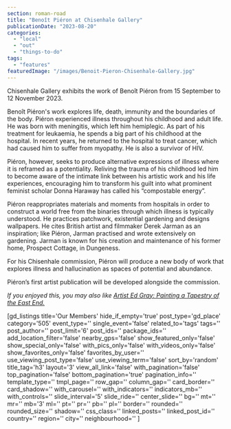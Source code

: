 ```yaml
---
section: roman-road
title: "Benoît Piéron at Chisenhale Gallery"
publicationDate: "2023-08-20"
categories: 
  - "local"
  - "out"
  - "things-to-do"
tags: 
  - "features"
featuredImage: "/images/Benoit-Pieron-Chisenhale-Gallery.jpg"
---
```


Chisenhale Gallery exhibits the work of Benoît Piéron from 15 September to 12 November 2023.

Benoît Piéron's work explores life, death, immunity and the boundaries of the body. Piéron experienced illness throughout his childhood and adult life. He was born with meningitis, which left him hemiplegic. As part of his treatment for leukaemia, he spends a big part of his childhood at the hospital. In recent years, he returned to the hospital to treat cancer, which had caused him to suffer from myopathy. He is also a survivor of HIV. 

Piéron, however, seeks to produce alternative expressions of illness where it is reframed as a potentiality. Reliving the trauma of his childhood led him to become aware of the intimate link between his artistic work and his life experiences, encouraging him to transform his guilt into what prominent feminist scholar Donna Haraway has called his “compostable energy”.

Piéron reappropriates materials and moments from hospitals in order to construct a world free from the binaries through which illness is typically understood. He practices patchwork, existential gardening and designs wallpapers. He cites British artist and filmmaker Derek Jarman as an inspiration; like Piéron, Jarman practised and wrote extensively on gardening. Jarman is known for his creation and maintenance of his former home, Prospect Cottage, in Dungeness. 

For his Chisenhale commission, Piéron will produce a new body of work that explores illness and hallucination as spaces of potential and abundance.

Piéron’s first artist publication will be developed alongside the commission.

_If you enjoyed this, you may also like [Artist Ed Gray: Painting a Tapestry of the East End.](https://romanroadlondon.com/artist-ed-gray-painting-east-london/)_

\[gd\_listings title='Our Members' hide\_if\_empty='true' post\_type='gd\_place' category='505' event\_type='' single\_event='false' related\_to='tags' tags='' post\_author='' post\_limit='6' post\_ids='' package\_ids='' add\_location\_filter='false' nearby\_gps='false' show\_featured\_only='false' show\_special\_only='false' with\_pics\_only='false' with\_videos\_only='false' show\_favorites\_only='false' favorites\_by\_user='' use\_viewing\_post\_type='false' use\_viewing\_term='false' sort\_by='random' title\_tag='h3' layout='3' view\_all\_link='false' with\_pagination='false' top\_pagination='false' bottom\_pagination='true' pagination\_info='' template\_type='' tmpl\_page='' row\_gap='' column\_gap='' card\_border='' card\_shadow='' with\_carousel='' with\_indicators='' indicators\_mb='' with\_controls='' slide\_interval='5' slide\_ride='' center\_slide='' bg='' mt='' mr='' mb='3' ml='' pt='' pr='' pb='' pl='' border='' rounded='' rounded\_size='' shadow='' css\_class='' linked\_posts='' linked\_post\_id='' country='' region='' city='' neighbourhood='' \]
